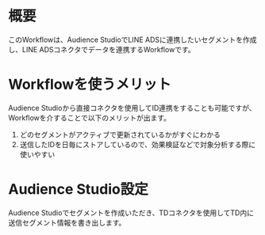 # 概要  
このWorkflowは、Audience StudioでLINE ADSに連携したいセグメントを作成し、LINE ADSコネクタでデータを連携するWorkflowです。
  
# Workflowを使うメリット  
Audience Studioから直接コネクタを使用してID連携をすることも可能ですが、Workflowを介することで以下のメリットが出ます。  
1. どのセグメントがアクティブで更新されているかがすぐにわかる  
2. 送信したIDを日毎にストアしているので、効果検証などで対象分析する際に使いやすい  

# Audience Studio設定  
Audience Studioでセグメントを作成いただき、TDコネクタを使用してTD内に送信セグメント情報を書き出します。